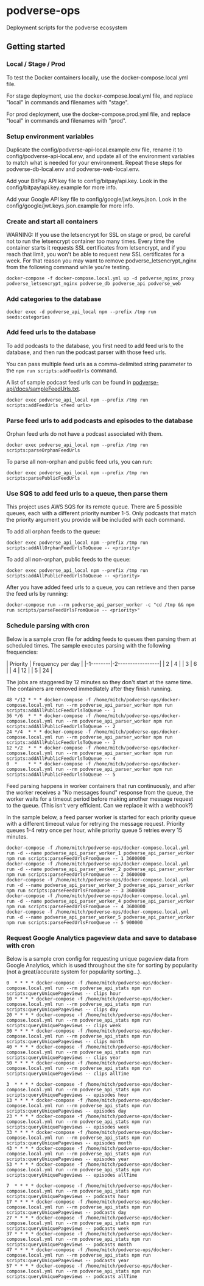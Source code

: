 # podverse-ops

Deployment scripts for the podverse ecosystem

## Getting started

### Local / Stage / Prod

To test the Docker containers locally, use the docker-compose.local.yml file.

For stage deployment, use the docker-compose.local.yml file, and replace "local"
in commands and filenames with "stage".

For prod deployment, use the docker-compose.prod.yml file, and replace "local"
in commands and filenames with "prod".

### Setup environment variables

Duplicate the config/podverse-api-local.example.env file, rename it to config/podverse-api-local.env, and update all of the environment variables to match what is needed for your environment. Repeat these steps for podverse-db-local.env and podverse-web-local.env.

Add your BitPay API key file to config/bitpay/api.key. Look in the config/bitpay/api.key.example for more info.

Add your Google API key file to config/google/jwt.keys.json. Look in the config/google/jwt.keys.json.example for more info.

### Create and start all containers

WARNING: If you use the letsencrypt for SSL on stage or prod, be careful
not to run the letsencrypt container too many times. Every time the container
starts it requests SSL certificates from letsencrypt, and if you reach that limit,
you won't be able to request new SSL certificates for a week. For that reason you may
want to remove podverse_letsencrypt_nginx from the following command while you're testing.

```
docker-compose -f docker-compose.local.yml up -d podverse_nginx_proxy podverse_letsencrypt_nginx podverse_db podverse_api podverse_web
```

### Add categories to the database

```
docker exec -d podverse_api_local npm --prefix /tmp run seeds:categories
```

### Add feed urls to the database

To add podcasts to the database, you first need to add feed urls to the
database, and then run the podcast parser with those feed urls.

You can pass multiple feed urls as a comma-delimited string parameter to the
`npm run scripts:addFeedUrls` command.

A list of sample podcast feed urls can be found in
[podverse-api/docs/sampleFeedUrls.txt](https://github.com/podverse/podverse-api/tree/deploy/docs/sampleFeedUrls.txt).

```
docker exec podverse_api_local npm --prefix /tmp run scripts:addFeedUrls <feed urls>
```

### Parse feed urls to add podcasts and episodes to the database

Orphan feed urls do not have a podcast associated with them.

```
docker exec podverse_api_local npm --prefix /tmp run scripts:parseOrphanFeedUrls
```

To parse all non-orphan and public feed urls, you can run:

```
docker exec podverse_api_local npm --prefix /tmp run scripts:parsePublicFeedUrls
```

### Use SQS to add feed urls to a queue, then parse them

This project uses AWS SQS for its remote queue. There are 5 possible queues,
each with a different priority number 1-5. Only podcasts that match the priority argument you provide will be included with each command.

To add all orphan feeds to the queue:

```
docker exec podverse_api_local npm --prefix /tmp run scripts:addAllOrphanFeedUrlsToQueue -- <priority>
```

To add all non-orphan, public feeds to the queue:

```
docker exec podverse_api_local npm --prefix /tmp run scripts:addAllPublicFeedUrlsToQueue -- <priority>
```

After you have added feed urls to a queue, you can retrieve and then parse
the feed urls by running:

```
docker-compose run --rm podverse_api_parser_worker -c "cd /tmp && npm run scripts/parseFeedUrlsFromQueue -- <priority>"
```

### Schedule parsing with cron

Below is a sample cron file for adding feeds to queues then parsing them at scheduled
times. The sample executes parsing with the following frequencies:

| Priority | Frequency per day |
|-1--------|-2-----------------|
| 2        | 4                 |
| 3        | 6                 |
| 4        | 12                |
| 5        | 24                |

The jobs are staggered by 12 minutes so they don't start at the same time. The containers are removed immediately after they finish running.

```
48 */12 * * * docker-compose -f /home/mitch/podverse-ops/docker-compose.local.yml run --rm podverse_api_parser_worker npm run scripts:addAllPublicFeedUrlsToQueue -- 1
36 */6  * * * docker-compose -f /home/mitch/podverse-ops/docker-compose.local.yml run --rm podverse_api_parser_worker npm run scripts:addAllPublicFeedUrlsToQueue -- 2
24 */4  * * * docker-compose -f /home/mitch/podverse-ops/docker-compose.local.yml run --rm podverse_api_parser_worker npm run scripts:addAllPublicFeedUrlsToQueue -- 3
12 */2  * * * docker-compose -f /home/mitch/podverse-ops/docker-compose.local.yml run --rm podverse_api_parser_worker npm run scripts:addAllPublicFeedUrlsToQueue -- 4
0  *    * * * docker-compose -f /home/mitch/podverse-ops/docker-compose.local.yml run --rm podverse_api_parser_worker npm run scripts:addAllPublicFeedUrlsToQueue -- 5
```

Feed parsing happens in worker containers that run continuously, and after the worker
receives a "No messages found" response from the queue, the worker waits for a
timeout period before making another message request to the queue. (This isn't very
efficient. Can we replace it with a webhook?)

In the sample below, a feed parser worker is started for each priority queue with a different timeout value for retrying the message request. Priority queues 1-4 retry once per
hour, while priority queue 5 retries every 15 minutes.

```
docker-compose -f /home/mitch/podverse-ops/docker-compose.local.yml run -d --name podverse_api_parser_worker_1 podverse_api_parser_worker npm run scripts:parseFeedUrlsFromQueue -- 1 3600000
docker-compose -f /home/mitch/podverse-ops/docker-compose.local.yml run -d --name podverse_api_parser_worker_2 podverse_api_parser_worker npm run scripts:parseFeedUrlsFromQueue -- 2 3600000
docker-compose -f /home/mitch/podverse-ops/docker-compose.local.yml run -d --name podverse_api_parser_worker_3 podverse_api_parser_worker npm run scripts:parseFeedUrlsFromQueue -- 3 3600000
docker-compose -f /home/mitch/podverse-ops/docker-compose.local.yml run -d --name podverse_api_parser_worker_4 podverse_api_parser_worker npm run scripts:parseFeedUrlsFromQueue -- 4 3600000
docker-compose -f /home/mitch/podverse-ops/docker-compose.local.yml run -d --name podverse_api_parser_worker_5 podverse_api_parser_worker npm run scripts:parseFeedUrlsFromQueue -- 5 900000
```

### Request Google Analytics pageview data and save to database with cron

Below is a sample cron config for requesting unique pageview data from Google
Analytics, which is used throughout the site for sorting by popularity (not a
great/accurate system for popularity sorting...).

```
0  * * * * docker-compose -f /home/mitch/podverse-ops/docker-compose.local.yml run --rm podverse_api_stats npm run scripts:queryUniquePageviews -- clips hour
10 * * * * docker-compose -f /home/mitch/podverse-ops/docker-compose.local.yml run --rm podverse_api_stats npm run scripts:queryUniquePageviews -- clips day
20 * * * * docker-compose -f /home/mitch/podverse-ops/docker-compose.local.yml run --rm podverse_api_stats npm run scripts:queryUniquePageviews -- clips week
30 * * * * docker-compose -f /home/mitch/podverse-ops/docker-compose.local.yml run --rm podverse_api_stats npm run scripts:queryUniquePageviews -- clips month
40 * * * * docker-compose -f /home/mitch/podverse-ops/docker-compose.local.yml run --rm podverse_api_stats npm run scripts:queryUniquePageviews -- clips year
50 * * * * docker-compose -f /home/mitch/podverse-ops/docker-compose.local.yml run --rm podverse_api_stats npm run scripts:queryUniquePageviews -- clips allTime

3  * * * * docker-compose -f /home/mitch/podverse-ops/docker-compose.local.yml run --rm podverse_api_stats npm run scripts:queryUniquePageviews -- episodes hour
13 * * * * docker-compose -f /home/mitch/podverse-ops/docker-compose.local.yml run --rm podverse_api_stats npm run scripts:queryUniquePageviews -- episodes day
23 * * * * docker-compose -f /home/mitch/podverse-ops/docker-compose.local.yml run --rm podverse_api_stats npm run scripts:queryUniquePageviews -- episodes week
33 * * * * docker-compose -f /home/mitch/podverse-ops/docker-compose.local.yml run --rm podverse_api_stats npm run scripts:queryUniquePageviews -- episodes month
43 * * * * docker-compose -f /home/mitch/podverse-ops/docker-compose.local.yml run --rm podverse_api_stats npm run scripts:queryUniquePageviews -- episodes year
53 * * * * docker-compose -f /home/mitch/podverse-ops/docker-compose.local.yml run --rm podverse_api_stats npm run scripts:queryUniquePageviews -- episodes allTime

7  * * * * docker-compose -f /home/mitch/podverse-ops/docker-compose.local.yml run --rm podverse_api_stats npm run scripts:queryUniquePageviews -- podcasts hour
17 * * * * docker-compose -f /home/mitch/podverse-ops/docker-compose.local.yml run --rm podverse_api_stats npm run scripts:queryUniquePageviews -- podcasts day
27 * * * * docker-compose -f /home/mitch/podverse-ops/docker-compose.local.yml run --rm podverse_api_stats npm run scripts:queryUniquePageviews -- podcasts week
37 * * * * docker-compose -f /home/mitch/podverse-ops/docker-compose.local.yml run --rm podverse_api_stats npm run scripts:queryUniquePageviews -- podcasts month
47 * * * * docker-compose -f /home/mitch/podverse-ops/docker-compose.local.yml run --rm podverse_api_stats npm run scripts:queryUniquePageviews -- podcasts year
57 * * * * docker-compose -f /home/mitch/podverse-ops/docker-compose.local.yml run --rm podverse_api_stats npm run scripts:queryUniquePageviews -- podcasts allTime
```
